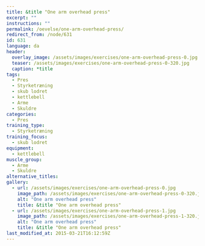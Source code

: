 ```yaml
---
title: &title "One arm overhead press"
excerpt: ""
instructions: ""
permalink: /oevelse/one-arm-overhead-press/
redirect_from: /node/631
id: 631
language: da
header:
  overlay_image: /assets/images/exercises/one-arm-overhead-press-0.jpg
  teaser: /assets/images/exercises/one-arm-overhead-press-0-320.jpg
  caption: *title
tags:
  - Pres
  - Styrketræning
  - skub lodret
  - kettlebell
  - Arme
  - Skuldre
categories:
  - Pres
training_type: 
  - Styrketræning
training_focus: 
  - skub lodret
equipment:
  - kettlebell
muscle_group:
  - Arme
  - Skuldre
alternative_titles:
gallery:
  - url: /assets/images/exercises/one-arm-overhead-press-0.jpg
    image_path: /assets/images/exercises/one-arm-overhead-press-0-320.jpg
    alt: "One arm overhead press"
    title: &title "One arm overhead press"
  - url: /assets/images/exercises/one-arm-overhead-press-1.jpg
    image_path: /assets/images/exercises/one-arm-overhead-press-1-320.jpg
    alt: "One arm overhead press"
    title: &title "One arm overhead press"
last_modified_at: 2015-03-21T16:12:59Z
---
```




